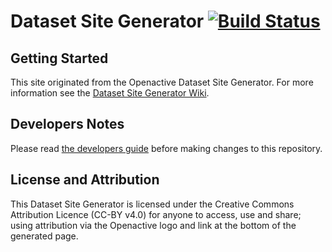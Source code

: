 # Dataset Site Generator [![Build Status](https://travis-ci.org/openactive/dataset-site-generator.svg?branch=master)](https://travis-ci.org/openactive/dataset-site-generator)

## Getting Started

This site originated from the Openactive Dataset Site Generator. For more information see the [Dataset Site Generator Wiki](https://github.com/openactive/dataset-site-generator/wiki/).

## Developers Notes

Please read [the developers guide](https://github.com/openactive/dataset-site-generator/wiki/Developer-Notes-for-Data-Publishers) before making changes to this repository.

## License and Attribution

This Dataset Site Generator is licensed under the Creative Commons Attribution Licence (CC-BY v4.0) for anyone to access, use and share; using attribution via the Openactive logo and link at the bottom of the generated page.